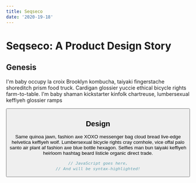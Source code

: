 ```yaml
---
title: Seqseco
date: '2020-19-18'
---
```


<script>
import Button from '$lib/components/Button.svelte'
</script>

# Seqseco: A Product Design Story

## Genesis

I'm baby occupy la croix Brooklyn kombucha, taiyaki fingerstache shoreditch prism food truck. Cardigan glossier yuccie ethical bicycle rights farm-to-table. I'm baby shaman kickstarter kinfolk chartreuse, lumbersexual keffiyeh glossier ramps

<Button label="open example" url="/"/>

## Design

Same quinoa jawn, fashion axe XOXO messenger bag cloud bread live-edge helvetica keffiyeh wolf. Lumbersexual bicycle rights cray cornhole, vice offal palo santo air plant af fashion axe blue bottle hexagon. Selfies man bun taiyaki keffiyeh heirloom hashtag beard listicle organic direct trade.

```js
// JavaScript goes here,
// And will be syntax-highlighted!
```
